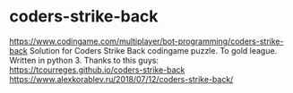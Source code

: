 # coders-strike-back
https://www.codingame.com/multiplayer/bot-programming/coders-strike-back
Solution for Coders Strike Back codingame puzzle. To gold league. Written in python 3.
Thanks to this guys:
https://tcourreges.github.io/coders-strike-back
https://www.alexkorablev.ru/2018/07/12/coders-strike-back/
